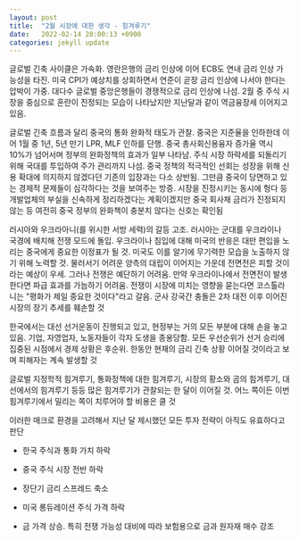 ```yaml
---
layout: post
title:  "2월 시장에 대한 생각 - 힘겨루기"
date:   2022-02-14 20:00:13 +0900
categories: jekyll update
---
```

글로벌 긴축 사이클은 가속화. 영란은행의 금리 인상에 이어 ECB도 연내 금리 인상 가능성을 타진. 미국 CPI가 예상치를 상회하면서 연준이 곧장 금리 인상에 나서야 한다는 압박이 가중. 대다수 글로벌 중앙은행들이 경쟁적으로 금리 인상에 나섬. 2월 중 주식 시장을 중심으로 혼란이 진정되는 모습이 나타났지만 지난달과 같이 역금융장세 이어지고 있음.

글로벌 긴축 흐름과 달리 중국의 통화 완화적 태도가 관찰. 중국은 지준율을 인하한데 이어 1월 중 1년, 5년 만기 LPR, MLF 인하를 단행. 중국 총사회신용융자 증가율 역시 10%가 넘어서며 정부의 완화정책의 효과가 일부 나타남. 주식 시장 하락세를 되돌리기 위해 국대를 투입하여 주가 관리까지 나섬. 중국 정책의 적극적인 선회는 성장을 위해 신용 확대에 의지하지 않겠다던 기존의 입장과는 다소 상반됨. 그만큼 중국이 당면하고 있는 경제적 문제들이 심각하다는 것을 보여주는 방증. 시장을 진정시키는 동시에 헝다 등 개발업체의 부실을 신속하게 정리하겠다는 계획이겠지만 중국 회사채 금리가 진정되지 않는 등 여전히 중국 정부의 완화책이 충분치 않다는 신호는 확인됨

러시아와 우크라아니(를 위시한 서방 세력)의 갈등 고조. 러시아는 군대를 우크라이나 국경에 배치해 전쟁 모드에 돌입. 우크라이나 침입에 대해 미국의 반응은 대만 편입을 노리는 중국에게 중요한 이정표가 될 것. 미국도 이를 알기에 무기력한 모습을 노출하지 않기 위해 노력할 것. 물러서기 어려운 양측의 대립이 이어지는 가운데 전면전은 피할 것이라는 예상이 우세. 그러나 전쟁은 예단하기 어려움. 만약 우크라이나에서 전면전이 발생한다면 파급 효과를 가늠하기 어려움. 전쟁이 시장에 미치는 영향을 묻는다면 코스톨라니는 "평화가 제일 중요한 것이다"라고 갈음. 군사 강국간 충돌은 2차 대전 이후 이어진 시장의 장기 추세를 훼손할 것

한국에서는 대선 선거운동이 진행되고 있고, 현정부는 거의 모든 부분에 대해 손을 놓고 있음. 기업, 자영업자, 노동자들이 각자 도생을 종용당함. 모든 우선순위가 선거 승리에 집중된 시점에서 경제 상황은 후순위. 한동안 현재의 금리 긴축 상황 이어질 것이라고 보며 피해자는 계속 발생할 것

글로벌 지정학적 힘겨루기, 통화정책에 대한 힘겨루기, 시장의 황소와 곰의 힘겨루기, 대선에서의 힘겨루기 등등 많은 힘겨루기가 관찰되는 한 달이 이어질 것. 어느 쪽이든 이번 힘겨루기에서 밀리는 쪽이 치루어야 할 비용은 클 것

이러한 매크로 환경을 고려해서 지난 달 제시했던 모든 투자 전략이 아직도 유효하다고 판단

- 한국 주식과 통화 가치 하락

- 중국 주식 시장 전반 하락

- 장단기 금리 스프레드 축소

- 미국 롱듀레이션 주식 가격 하락

- 금 가격 상승. 특히 전쟁 가능성 대비에 따라 보험용으로 금과 원자재 매수 강조
